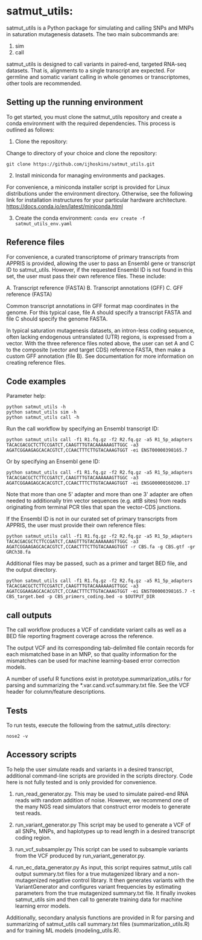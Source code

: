 # satmut_utils:

satmut_utils is a Python package for simulating and calling SNPs and MNPs in saturation mutagenesis datasets. The two main subcommands are:
1. sim
2. call

satmut_utils is designed to call variants in paired-end, targeted RNA-seq datasets. That is, alignments to a single transcript are expected. For germline and somatic variant calling in whole genomes or transcriptomes, other tools are recommended.


## Setting up the running environment

To get started, you must clone the satmut_utils repository and create a conda environment with the required dependencies. This process is outlined as follows:

1. Clone the repository:

Change to directory of your choice and clone the repository:

```git clone https://github.com/ijhoskins/satmut_utils.git```

2. Install miniconda for managing environments and packages.

For convenience, a miniconda installer script is provided for Linux distributions under the environment directory. Otherwise, see the following link for installation instructures for your particular hardware architecture.
https://docs.conda.io/en/latest/miniconda.html

3. Create the conda environment:
```conda env create -f satmut_utils_env.yaml```


## Reference files

For convenience, a curated transcriptome of primary transcripts from APPRIS is provided, allowing the user to pass an Ensembl gene or transcript ID to satmut_utils. However, if the requested Ensembl ID is not found in this set, the user must pass their own reference files. These include:

A. Transcript reference (FASTA)
B. Transcript annotations (GFF)
C. GFF reference (FASTA)

Common transcript annotations in GFF format map coordinates in the genome. For this typical case, file A should specify a transcript FASTA and file C should specify the genome FASTA.

In typical saturation mutagenesis datasets, an intron-less coding sequence, often lacking endogenous untranslated (UTR) regions, is expressed from a vector. With the three reference files noted above, the user can set A and C to the composite (vector and target CDS) reference FASTA, then make a custom GFF annotation (file B). See documentation for more information on creating reference files.


## Code examples

Parameter help:
```
python satmut_utils -h
python satmut_utils sim -h
python satmut_utils call -h
```

Run the call workflow by specifying an Ensembl transcript ID:
```
python satmut_utils call -f1 R1.fq.gz -f2 R2.fq.gz -a5 R1_5p_adapters TACACGACGCTCTTCCGATCT,CAAGTTTGTACAAAAAAGTTGGC -a3 AGATCGGAAGAGCACACGTCT,CCAACTTTCTTGTACAAAGTGGT -ei ENST00000398165.7
```

Or by specifying an Ensembl gene ID:
```
python satmut_utils call -f1 R1.fq.gz -f2 R2.fq.gz -a5 R1_5p_adapters TACACGACGCTCTTCCGATCT,CAAGTTTGTACAAAAAAGTTGGC -a3 AGATCGGAAGAGCACACGTCT,CCAACTTTCTTGTACAAAGTGGT -ei ENSG00000160200.17
```

Note that more than one 5' adapter and more than one 3' adapter are often needed to additionally trim vector sequences (e.g. attB sites) from reads originating from terminal PCR tiles that span the vector-CDS junctions.

If the Ensembl ID is not in our curated set of primary transcripts from APPRIS, the user must provide their own reference files:
```
python satmut_utils call -f1 R1.fq.gz -f2 R2.fq.gz -a5 R1_5p_adapters TACACGACGCTCTTCCGATCT,CAAGTTTGTACAAAAAAGTTGGC -a3 AGATCGGAAGAGCACACGTCT,CCAACTTTCTTGTACAAAGTGGT -r CBS.fa -g CBS.gtf -gr GRCh38.fa
```

Additional files may be passed, such as a primer and target BED file, and the output directory.
```
python satmut_utils call -f1 R1.fq.gz -f2 R2.fq.gz -a5 R1_5p_adapters TACACGACGCTCTTCCGATCT,CAAGTTTGTACAAAAAAGTTGGC -a3 AGATCGGAAGAGCACACGTCT,CCAACTTTCTTGTACAAAGTGGT -ei ENST00000398165.7 -t CBS_target.bed -p CBS_primers_coding.bed -o $OUTPUT_DIR
```

## call outputs

The call workflow produces a VCF of candidate variant calls as well as a BED file reporting fragment coverage across the reference.

The output VCF and its corresponding tab-delimited file contain records for each mismatched base in an MNP, so that quality information for the mismatches can be used for machine learning-based error correction models.

A number of useful R functions exist in prototype.summarization_utils.r for parsing and summarizing the *.var.cand.vcf.summary.txt file. See the VCF header for column/feature descriptions.


## Tests

To run tests, execute the following from the satmut_utils directory:

```
nose2 -v
```

## Accessory scripts

To help the user simulate reads and variants in a desired transcript, additional command-line scripts are provided in the scripts directory. Code here is not fully tested and is only provided for convenience.

1. run_read_generator.py.
This may be used to simulate paired-end RNA reads with random addition of noise. However, we recommend one of the many NGS read simulators that construct error models to generate test reads.

2. run_variant_generator.py
This script may be used to generate a VCF of all SNPs, MNPs, and haplotypes up to read length in a desired transcript coding region.

3. run_vcf_subsampler.py
This script can be used to subsample variants from the VCF produced by run_variant_generator.py.

4. run_ec_data_generator.py
As input, this script requires satmut_utils call output summary.txt files for a true mutagenized library and a non-mutagenized negative control library. It then generates variants with the VariantGenerator and configures variant frequencies by estimating parameters from the true mutagenized summary.txt file. It finally invokes satmut_utils sim  and then call to generate training data for machine learning error models.

Additionally, secondary analysis functions are provided in R for parsing and summarizing of satmut_utils call summary.txt files (summarization_utils.R) and for training ML models (modeling_utils.R).
